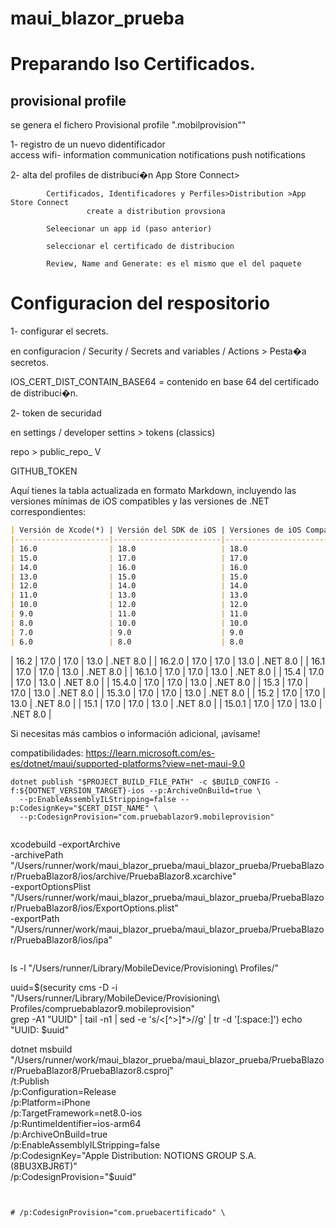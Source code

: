 # maui_blazor_prueba

# Preparando lso Certificados.

## provisional profile
se genera el fichero Provisional profile ".mobilprovision""

   1- registro de un nuevo didentificador     
            access wifi- information 
            communication notifications
            push notifications

   2- alta del profiles de distribuci�n
            App Store Connect> 
            
            Certificados, Identificadores y Perfiles>Distribution >App Store Connect
                     create a distribution provsiona

            Seleecionar un app id (paso anterior)

            seleccionar el certificado de distribucion 

            Review, Name and Generate: es el mismo que el del paquete 


# Configuracion del respositorio


1- configurar el secrets.

en configuracion / Security / Secrets and variables / Actions > Pesta�a secretos.

IOS_CERT_DIST_CONTAIN_BASE64 = contenido en base 64 del certificado de distribuci�n.


2- token de securidad

en settings / developer settins > tokens (classics)

repo > public_repo_      V


GITHUB_TOKEN

Aquí tienes la tabla actualizada en formato Markdown, incluyendo las versiones mínimas de iOS compatibles y las versiones de .NET correspondientes:  

```markdown
| Versión de Xcode(*) | Versión del SDK de iOS | Versiones de iOS Compatibles | Versión Mínima de iOS*| Versión de .NET (*) |
|---------------------|------------------------|------------------------------|-----------------------|---------------------|
| 16.0                | 18.0                   | 18.0                         | 14.0                  | .NET 9.0            |
| 15.0                | 17.0                   | 17.0                         | 13.0                  | .NET 8.0            |
| 14.0                | 16.0                   | 16.0                         | 12.0                  | .NET 7.0            |
| 13.0                | 15.0                   | 15.0                         | 11.0                  | .NET 6.0            |
| 12.0                | 14.0                   | 14.0                         | 10.0                  | .NET 6.0            |
| 11.0                | 13.0                   | 13.0                         | 9.0                   | .NET 5.0            |
| 10.0                | 12.0                   | 12.0                         | 9.0                   | .NET 5.0            |
| 9.0                 | 11.0                   | 11.0                         | 9.0                   | Xamarin.iOS 14.x    |
| 8.0                 | 10.0                   | 10.0                         | 8.0                   | Xamarin.iOS 13.x    |
| 7.0                 | 9.0                    | 9.0                          | 8.0                   | Xamarin.iOS 12.x    |
| 6.0                 | 8.0                    | 8.0                          | 7.0                   | Xamarin.iOS 11.x    |
```

| 16.2                | 17.0                   | 17.0                         | 13.0                  | .NET 8.0            |
| 16.2.0              | 17.0                   | 17.0                         | 13.0                  | .NET 8.0            |
| 16.1                | 17.0                   | 17.0                         | 13.0                  | .NET 8.0            |
| 16.1.0              | 17.0                   | 17.0                         | 13.0                  | .NET 8.0            |
| 15.4                | 17.0                   | 17.0                         | 13.0                  | .NET 8.0            |
| 15.4.0              | 17.0                   | 17.0                         | 13.0                  | .NET 8.0            |
| 15.3                | 17.0                   | 17.0                         | 13.0                  | .NET 8.0            |
| 15.3.0              | 17.0                   | 17.0                         | 13.0                  | .NET 8.0            |
| 15.2                | 17.0                   | 17.0                         | 13.0                  | .NET 8.0            |
| 15.1                | 17.0                   | 17.0                         | 13.0                  | .NET 8.0            |
| 15.0.1              | 17.0                   | 17.0                         | 13.0                  | .NET 8.0            |



Si necesitas más cambios o información adicional, ¡avísame!

compatibilidades:
https://learn.microsoft.com/es-es/dotnet/maui/supported-platforms?view=net-maui-9.0



```
dotnet publish "$PROJECT_BUILD_FILE_PATH" -c $BUILD_CONFIG -f:${DOTNET_VERSION_TARGET}-ios --p:ArchiveOnBuild=true \
  --p:EnableAssemblyILStripping=false --p:CodesignKey="$CERT_DIST_NAME" \
  --p:CodesignProvision="com.pruebablazor9.mobileprovision"
 

```
xcodebuild -exportArchive \
  -archivePath "/Users/runner/work/maui_blazor_prueba/maui_blazor_prueba/PruebaBlazor/PruebaBlazor8/ios/archive/PruebaBlazor8.xcarchive" \
  -exportOptionsPlist "/Users/runner/work/maui_blazor_prueba/maui_blazor_prueba/PruebaBlazor/PruebaBlazor8/ios/ExportOptions.plist" \
  -exportPath "/Users/runner/work/maui_blazor_prueba/maui_blazor_prueba/PruebaBlazor/PruebaBlazor8/ios/ipa"
```

```
   ls -l "/Users/runner/Library/MobileDevice/Provisioning\ Profiles/"

   uuid=$(security cms -D -i "/Users/runner/Library/MobileDevice/Provisioning\ Profiles/compruebablazor9.mobileprovision" \
   grep -A1 "<key>UUID</key>" | tail -n1 | sed -e 's/<[^>]*>//g' | tr -d '[:space:]')
   echo "UUID: $uuid" 


   dotnet msbuild "/Users/runner/work/maui_blazor_prueba/maui_blazor_prueba/PruebaBlazor/PruebaBlazor8/PruebaBlazor8.csproj" \
   /t:Publish \
   /p:Configuration=Release \
   /p:Platform=iPhone \
   /p:TargetFramework=net8.0-ios \
   /p:RuntimeIdentifier=ios-arm64 \
   /p:ArchiveOnBuild=true \
   /p:EnableAssemblyILStripping=false \
   /p:CodesignKey="Apple Distribution: NOTIONS GROUP S.A. (8BU3XBJR6T)" \
   /p:CodesignProvision="$uuid"
```


# /p:CodesignProvision="com.pruebacertificado" \